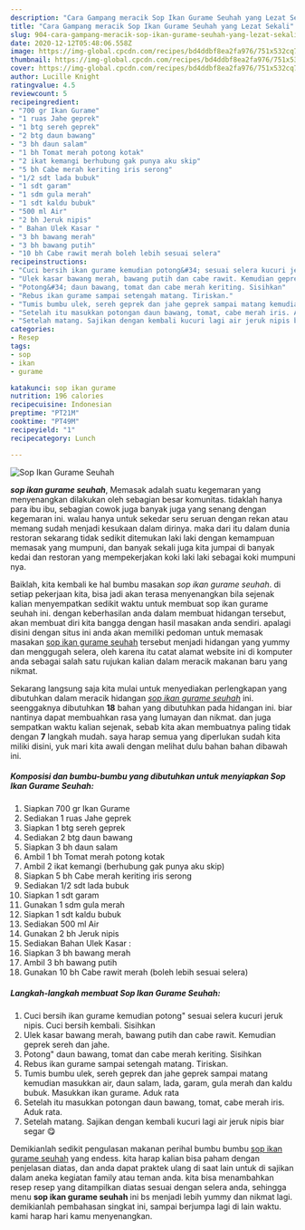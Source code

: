 ```yaml
---
description: "Cara Gampang meracik Sop Ikan Gurame Seuhah yang Lezat Sekali"
title: "Cara Gampang meracik Sop Ikan Gurame Seuhah yang Lezat Sekali"
slug: 904-cara-gampang-meracik-sop-ikan-gurame-seuhah-yang-lezat-sekali
date: 2020-12-12T05:48:06.558Z
image: https://img-global.cpcdn.com/recipes/bd4ddbf8ea2fa976/751x532cq70/sop-ikan-gurame-seuhah-foto-resep-utama.jpg
thumbnail: https://img-global.cpcdn.com/recipes/bd4ddbf8ea2fa976/751x532cq70/sop-ikan-gurame-seuhah-foto-resep-utama.jpg
cover: https://img-global.cpcdn.com/recipes/bd4ddbf8ea2fa976/751x532cq70/sop-ikan-gurame-seuhah-foto-resep-utama.jpg
author: Lucille Knight
ratingvalue: 4.5
reviewcount: 5
recipeingredient:
- "700 gr Ikan Gurame"
- "1 ruas Jahe geprek"
- "1 btg sereh geprek"
- "2 btg daun bawang"
- "3 bh daun salam"
- "1 bh Tomat merah potong kotak"
- "2 ikat kemangi berhubung gak punya aku skip"
- "5 bh Cabe merah keriting iris serong"
- "1/2 sdt lada bubuk"
- "1 sdt garam"
- "1 sdm gula merah"
- "1 sdt kaldu bubuk"
- "500 ml Air"
- "2 bh Jeruk nipis"
- " Bahan Ulek Kasar "
- "3 bh bawang merah"
- "3 bh bawang putih"
- "10 bh Cabe rawit merah boleh lebih sesuai selera"
recipeinstructions:
- "Cuci bersih ikan gurame kemudian potong&#34; sesuai selera kucuri jeruk nipis. Cuci bersih kembali. Sisihkan"
- "Ulek kasar bawang merah, bawang putih dan cabe rawit. Kemudian geprek sereh dan jahe."
- "Potong&#34; daun bawang, tomat dan cabe merah keriting. Sisihkan"
- "Rebus ikan gurame sampai setengah matang. Tiriskan."
- "Tumis bumbu ulek, sereh geprek dan jahe geprek sampai matang kemudian masukkan air, daun salam, lada, garam, gula merah dan kaldu bubuk. Masukkan ikan gurame. Aduk rata"
- "Setelah itu masukkan potongan daun bawang, tomat, cabe merah iris. Aduk rata."
- "Setelah matang. Sajikan dengan kembali kucuri lagi air jeruk nipis biar segar 😋"
categories:
- Resep
tags:
- sop
- ikan
- gurame

katakunci: sop ikan gurame 
nutrition: 196 calories
recipecuisine: Indonesian
preptime: "PT21M"
cooktime: "PT49M"
recipeyield: "1"
recipecategory: Lunch

---
```



![Sop Ikan Gurame Seuhah](https://img-global.cpcdn.com/recipes/bd4ddbf8ea2fa976/751x532cq70/sop-ikan-gurame-seuhah-foto-resep-utama.jpg)

<b><i>sop ikan gurame seuhah</i></b>, Memasak adalah suatu kegemaran yang menyenangkan dilakukan oleh sebagian besar komunitas. tidaklah hanya para ibu ibu, sebagian cowok juga banyak juga yang senang dengan kegemaran ini. walau hanya untuk sekedar seru seruan dengan rekan atau memang sudah menjadi kesukaan dalam dirinya. maka dari itu dalam dunia restoran sekarang tidak sedikit ditemukan laki laki dengan kemampuan memasak yang mumpuni, dan banyak sekali juga kita jumpai di banyak kedai dan restoran yang mempekerjakan koki laki laki sebagai koki mumpuni nya.



Baiklah, kita kembali ke hal bumbu masakan <i>sop ikan gurame seuhah</i>. di setiap pekerjaan kita, bisa jadi akan terasa menyenangkan bila sejenak kalian menyempatkan sedikit waktu untuk membuat sop ikan gurame seuhah ini. dengan keberhasilan anda dalam membuat hidangan tersebut, akan membuat diri kita bangga dengan hasil masakan anda sendiri. apalagi disini dengan situs ini anda akan memiliki pedoman untuk memasak masakan <u>sop ikan gurame seuhah</u> tersebut menjadi hidangan yang yummy dan menggugah selera, oleh karena itu catat alamat website ini di komputer anda sebagai salah satu rujukan kalian dalam meracik makanan baru yang nikmat.


Sekarang langsung saja kita mulai untuk menyediakan perlengkapan yang dibutuhkan dalam meracik hidangan <u><i>sop ikan gurame seuhah</i></u> ini. seenggaknya dibutuhkan <b>18</b> bahan yang dibutuhkan pada hidangan ini. biar nantinya dapat membuahkan rasa yang lumayan dan nikmat. dan juga sempatkan waktu kalian sejenak, sebab kita akan membuatnya paling tidak dengan <b>7</b> langkah mudah. saya harap semua yang diperlukan sudah kita miliki disini, yuk mari kita awali dengan melihat dulu bahan bahan dibawah ini.

<!--inarticleads1-->

##### Komposisi dan bumbu-bumbu yang dibutuhkan untuk menyiapkan Sop Ikan Gurame Seuhah:

1. Siapkan 700 gr Ikan Gurame
1. Sediakan 1 ruas Jahe geprek
1. Siapkan 1 btg sereh geprek
1. Sediakan 2 btg daun bawang
1. Siapkan 3 bh daun salam
1. Ambil 1 bh Tomat merah potong kotak
1. Ambil 2 ikat kemangi (berhubung gak punya aku skip)
1. Siapkan 5 bh Cabe merah keriting iris serong
1. Sediakan 1/2 sdt lada bubuk
1. Siapkan 1 sdt garam
1. Gunakan 1 sdm gula merah
1. Siapkan 1 sdt kaldu bubuk
1. Sediakan 500 ml Air
1. Gunakan 2 bh Jeruk nipis
1. Sediakan  Bahan Ulek Kasar :
1. Siapkan 3 bh bawang merah
1. Ambil 3 bh bawang putih
1. Gunakan 10 bh Cabe rawit merah (boleh lebih sesuai selera)




<!--inarticleads2-->

##### Langkah-langkah membuat Sop Ikan Gurame Seuhah:

1. Cuci bersih ikan gurame kemudian potong&#34; sesuai selera kucuri jeruk nipis. Cuci bersih kembali. Sisihkan
1. Ulek kasar bawang merah, bawang putih dan cabe rawit. Kemudian geprek sereh dan jahe.
1. Potong&#34; daun bawang, tomat dan cabe merah keriting. Sisihkan
1. Rebus ikan gurame sampai setengah matang. Tiriskan.
1. Tumis bumbu ulek, sereh geprek dan jahe geprek sampai matang kemudian masukkan air, daun salam, lada, garam, gula merah dan kaldu bubuk. Masukkan ikan gurame. Aduk rata
1. Setelah itu masukkan potongan daun bawang, tomat, cabe merah iris. Aduk rata.
1. Setelah matang. Sajikan dengan kembali kucuri lagi air jeruk nipis biar segar 😋




Demikianlah sedikit pengulasan makanan perihal bumbu bumbu <u>sop ikan gurame seuhah</u> yang endess. kita harap kalian bisa paham dengan penjelasan diatas, dan anda dapat praktek ulang di saat lain untuk di sajikan dalam aneka kegiatan family atau teman anda. kita bisa menambahkan resep resep yang ditampilkan diatas sesuai dengan selera anda, sehingga menu <b>sop ikan gurame seuhah</b> ini bs menjadi lebih yummy dan nikmat lagi. demikianlah pembahasan singkat ini, sampai berjumpa lagi di lain waktu. kami harap hari kamu menyenangkan.
